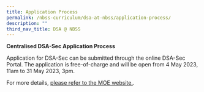 ```yaml
---
title: Application Process
permalink: /nbss-curriculum/dsa-at-nbss/application-process/
description: ""
third_nav_title: DSA @ NBSS
---
```

<p><strong>Centralised DSA-Sec Application Process</strong></p>
<p>Application for DSA-Sec can be submitted through the online DSA-Sec Portal. The application is free-of-charge and will be open from 4 May 2023, 11am to 31 May 2023, 3pm. 
	
For more details, [please refer to the MOE website.](http://www.moe.gov.sg/dsa-sec). </p>